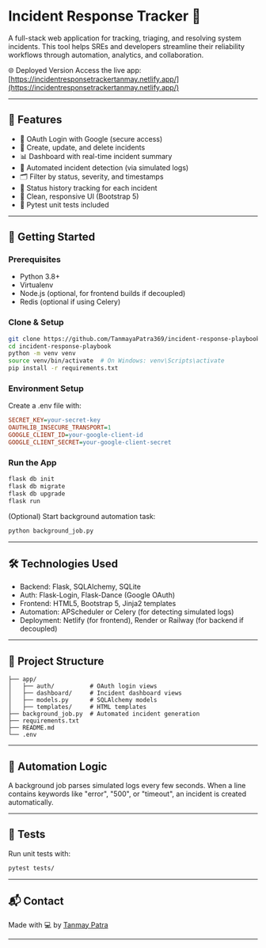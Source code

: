 # Incident Response Tracker 🚨

A full-stack web application for tracking, triaging, and resolving system incidents. This tool helps SREs and developers streamline their reliability workflows through automation, analytics, and collaboration.

🌐 Deployed Version
Access the live app: [https://incidentresponsetrackertanmay.netlify.app/](https://incidentresponsetrackertanmay.netlify.app/)

---

## 🔧 Features

* 🔐 OAuth Login with Google (secure access)
* 📝 Create, update, and delete incidents
* 📊 Dashboard with real-time incident summary
* 🧠 Automated incident detection (via simulated logs)
* 🗂️ Filter by status, severity, and timestamps
* 📁 Status history tracking for each incident
* 🎨 Clean, responsive UI (Bootstrap 5)
* 🧪 Pytest unit tests included

---

## 🚀 Getting Started

### Prerequisites

* Python 3.8+
* Virtualenv
* Node.js (optional, for frontend builds if decoupled)
* Redis (optional if using Celery)

### Clone & Setup

```bash
git clone https://github.com/TanmayaPatra369/incident-response-playbook.git
cd incident-response-playbook
python -m venv venv
source venv/bin/activate  # On Windows: venv\Scripts\activate
pip install -r requirements.txt
```

### Environment Setup

Create a .env file with:

```ini
SECRET_KEY=your-secret-key
OAUTHLIB_INSECURE_TRANSPORT=1
GOOGLE_CLIENT_ID=your-google-client-id
GOOGLE_CLIENT_SECRET=your-google-client-secret
```

### Run the App

```bash
flask db init
flask db migrate
flask db upgrade
flask run
```

(Optional) Start background automation task:

```bash
python background_job.py
```

---

## 🛠️ Technologies Used

* Backend: Flask, SQLAlchemy, SQLite
* Auth: Flask-Login, Flask-Dance (Google OAuth)
* Frontend: HTML5, Bootstrap 5, Jinja2 templates
* Automation: APScheduler or Celery (for detecting simulated logs)
* Deployment: Netlify (for frontend), Render or Railway (for backend if decoupled)

---

## 📂 Project Structure

```
├── app/
│   ├── auth/          # OAuth login views
│   ├── dashboard/     # Incident dashboard views
│   ├── models.py      # SQLAlchemy models
│   ├── templates/     # HTML templates
├── background_job.py  # Automated incident generation
├── requirements.txt
├── README.md
└── .env
```

---

## 🤖 Automation Logic

A background job parses simulated logs every few seconds. When a line contains keywords like "error", "500", or "timeout", an incident is created automatically.

---

## 🧪 Tests

Run unit tests with:

```bash
pytest tests/
```

---

## 📬 Contact

Made with 💻 by [Tanmay Patra](https://www.linkedin.com/in/tanmay-patra-86b250251/)

---

